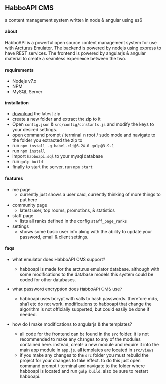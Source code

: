 ## HabboAPI CMS
a content management system written in node & angular using es6

#### about
HabboAPI is a powerful open source content management system for use with Arcturus Emulator. The backend is powered by nodejs using express to have REST services. The frontend is powered by angularjs & angular material to create a seamless experience between the two.

#### requirements
* Nodejs v7.x
* NPM
* MySQL Server

#### installation
* [download](https://github.com/billsonnn/habboapi/archive/master.zip) the latest zip
* create a new folder and extract the zip to it
* Open `config.json` & `src/config/constants.js` and modify the keys to your desired settings.
* open command prompt / terminal in root / sudo mode and navigate to the folder you extracted the zip to
* run `npm install -g babel-cli@6.24.0 gulp@3.9.1` 
* run `npm install`
* import `habboapi.sql` to your mysql database
* run `gulp build`
* finally to start the server, run `npm start`

#### features
* me page
  * currently just shows a user card, currently thinking of more things to put here
* community page
  * latest user, top rooms, promotions, & statistics
* staff page
  * lists all ranks defined in the config `staff_page_ranks`
* settings
  * shows some basic user info along with the ability to update your password, email & client settings.

#### faqs
* what emulator does HabboAPI CMS support?
  * habboapi is made for the arcturus emulator database. although with some modifications to the database models this system could be coded for other databases.

* what password encryption does HabboAPI CMS use?
  * habboapi uses bcrypt with salts to hash passwords. therefore md5, sha1 etc do not work. modifications to habboapi that change the algorithm is not officially supported, but could easily be done if needed.

* how do I make modifications to angularjs & the templates?
  * all code for the frontend can be found in the `src` folder. it is not recommended to make any changes to any of the modules contained here. instead, create a new module and require it into the main app module in `app.js`. all templates are located in `src/views`
  * if you make any changes to the `src` folder you must rebuild the project for your changes to take effect. to do this just open command prompt / terminal and navigate to the folder where habboapi is located and run `gulp build`. also be sure to restart habboapi.
